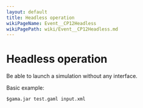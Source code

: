 ```yaml
---
layout: default
title: Headless operation
wikiPageName: Event__CP12Headless
wikiPagePath: wiki/Event__CP12Headless.md
---
```

# Headless operation

Be able to launch a simulation without any interface.

Basic example:
```
$gama.jar test.gaml input.xml
```
